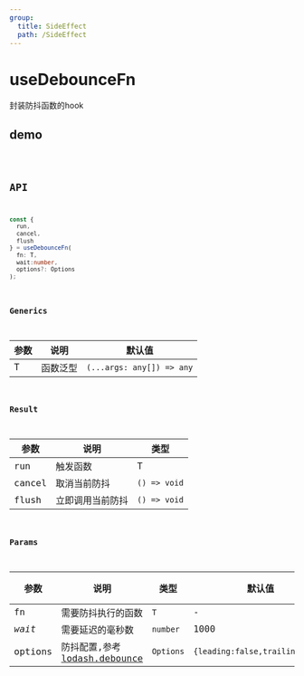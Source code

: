 ```yaml
---
group:
  title: SideEffect
  path: /SideEffect
---
```


# useDebounceFn

封装防抖函数的hook

## demo

<code src="./Demo/index.tsx"/>

## API

```typescript
const {
  run,
  cancel,
  flush
} = useDebounceFn(
  fn: T,
  wait:number,
  options?: Options
);
```

### Generics

| **参数** | **说明** | **默认值**                |
| -------- | -------- | ------------------------- |
| T        | 函数泛型 | `(...args: any[]) => any` |

### Result

| **参数** | **说明**         | **类型**     |
| -------- | ---------------- | ------------ |
| run      | 触发函数         | T            |
| cancel   | 取消当前防抖     | `() => void` |
| flush    | 立即调用当前防抖 | `() => void` |

### Params

| **参数** | **说明**                                                     | **类型**  | **默认值**                      | 必填 |
| -------- | ------------------------------------------------------------ | --------- | ------------------------------- | ---- |
| fn       | 需要防抖执行的函数                                           | `T`       | -                               | 是   |
| *wait*   | 需要延迟的毫秒数                                             | `number`  | 1000                            | 否   |
| options  | 防抖配置,参考[lodash.debounce](https://www.lodashjs.com/docs/lodash.debounce) | `Options` | `{leading:false,trailing:true}` | 否   |

### 
